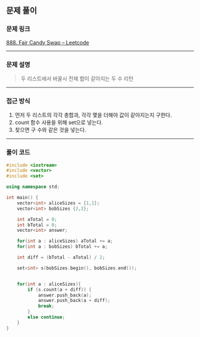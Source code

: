 ##  문제 풀이

###  문제 링크  
[888. Fair Candy Swap – Leetcode](https://leetcode.com/problems/fair-candy-swap/description/)

---

###  문제 설명  
> 두 리스트에서 바꿀시 전체 합이 같아지는 두 수 리턴
---

###  접근 방식  
1. 먼저 두 리스트의 각각 총합과, 각각 몇을 더해야 값이 같아지는지 구한다.
2. count 함수 사용을 위해 set으로 넣는다.
3. 찾으면 구 수와 같은 것을 넣는다.
---

### 풀이 코드

```cpp
#include <iostream>
#include <vector>
#include <set>

using namespace std;

int main() {
    vector<int> aliceSizes = {1,1};
    vector<int> bobSizes {2,2};

    int aTotal = 0;
    int bTotal = 0;
    vector<int> answer;

    for(int a : aliceSizes) aTotal += a;
    for(int a : bobSizes) bTotal += a;

    int diff = (bTotal - aTotal) / 2;

    set<int> s(bobSizes.begin(), bobSizes.end());


    for(int a : aliceSizes){
        if (s.count(a + diff)) {
            answer.push_back(a);
            answer.push_back(a + diff);
            break;
        }
        else continue;
    }
}

```


